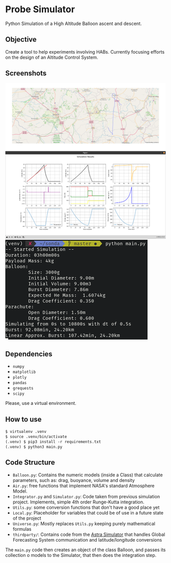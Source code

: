 # Probe Simulator
Python Simulation of a High Altitude Balloon ascent and descent.

## Objective 
Create a tool to help experiments involving HABs. Currently focusing efforts on
the design of an Altitude Control System.

## Screenshots
![map](assets/map.png)
![screenshot](assets/screenshot.png)
![terminal](assets/terminal.png)

## Dependencies 
 - `numpy`
 - `matplotlib`
 - `plotly`
 - `pandas`
 - `grequests`
 - `scipy`

Please, use a virtual environment. 

## How to use
```shell
$ virtualenv .venv
$ source .venv/bin/activate
(.venv) $ pip3 install -r requirements.txt
(.venv) $ python3 main.py
```

## Code Structure

 - `Balloon.py`: Contains the numeric models (inside a Class) that calculate parameters, such as: 
 drag, buoyance, volume and density
 - `Air.py`: free functions that implement NASA's standard Atmosphere Model.
 - `Integrator.py` and `Simulator.py`: Code taken from previous simulation project. 
 Implements, simple 4th order Runge-Kutta integration.
 - `Utils.py`: some conversion functions that don't have a good place yet
 - `Local.py`: Placeholder for variables that could be of use in a future state of the project
 - `Universe.py`: Mostly replaces `Utils.py` keeping purely mathematical formulas 
 - `thirdparty/`: Contains code from the [Astra Simulator](https://github.com/sobester/astra_simulator/) that handles Global Forecasting System communication and latitude/longitude conversions

The `main.py` code then creates an object of the class Balloon, and passes its collection o models
to the Simulator,  that then does the integration step.
